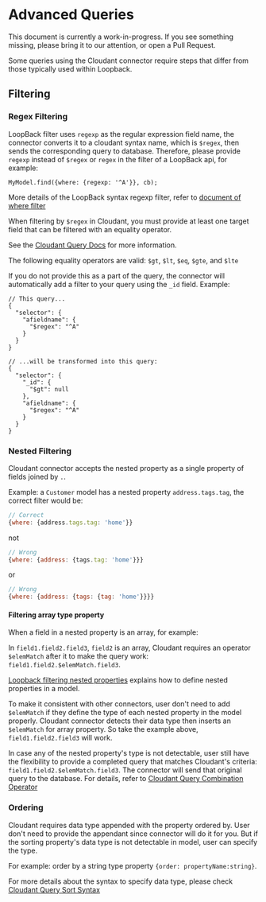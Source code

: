 # Advanced Queries

This document is currently a work-in-progress. If you see something missing,
please bring it to our attention, or open a Pull Request.

Some queries using the Cloudant connector require steps that differ from
those typically used within Loopback.

## Filtering

### Regex Filtering

LoopBack filter uses `regexp` as the regular expression field name, the connector converts it to a cloudant syntax name, which is `$regex`, then sends the corresponding query to database. Therefore, please provide `regexp` instead of `$regex` or `regex` in the filter of a LoopBack api, for example:

```
MyModel.find({where: {regexp: '^A'}}, cb);
```

More details of the LoopBack syntax regexp filter, refer to [document of where filter](https://loopback.io/doc/en/lb2/Where-filter.html#regular-expressions)

When filtering by `$regex` in Cloudant, you must provide at least one target field that can be filtered with an equality operator.

See the [Cloudant Query Docs](https://docs.cloudant.com/cloudant_query.html#sort-syntax)
for more information.

The following equality operators are valid:
`$gt`, `$lt`, `$eq`, `$gte`, and `$lte`

If you do not provide this as a part of the query, the connector will automatically
add a filter to your query using the `_id` field.
Example:
```
// This query...
{
  "selector": {
    "afieldname": {
      "$regex": "^A"
    }
  }
}

// ...will be transformed into this query:
{
  "selector": {
    "_id": { 
      "$gt": null 
    },
    "afieldname": {
      "$regex": "^A"
    }
  }
}
```
### Nested Filtering

Cloudant connector accepts the nested property as a single property of fields joined by `.`. 

Example: a `Customer` model has a nested property `address.tags.tag`, the correct filter would be:
```js
// Correct
{where: {address.tags.tag: 'home'}}
```
not 
```js
// Wrong
{where: {address: {tags.tag: 'home'}}}
```
or
```js
// Wrong
{where: {address: {tags: {tag: 'home'}}}}
```

#### Filtering array type property

When a field in a nested property is an array, for example:

In `field1.field2.field3`, `field2` is an array, Cloudant requires an operator `$elemMatch` after it to make the query work: `field1.field2.$elemMatch.field3`.

[Loopback filtering nested properties](http://loopback.io/doc/en/lb3/Querying-data.html#filtering-nested-properties) explains how to define nested properties in a model.

To make it consistent with other connectors, user don't need to add `$elemMatch` if they define the type of each nested property in the model properly. Cloudant connector detects their data type then inserts an `$elemMatch` for array property. So take the example above, `field1.field2.field3` will work.

In case any of the nested property's type is not detectable, user still have the flexibility to provide a completed query that matches Cloudant's criteria: `field1.field2.$elemMatch.field3`. The connector will send that original query to the database. For details, refer to [Cloudant Query Combination Operator](https://docs.cloudant.com/cloudant_query.html#combination-operators)

### Ordering

Cloudant requires data type appended with the property ordered by. User don't need to provide the appendant since connector will do it for you. But if the sorting property's data type is not detectable in model, user can specify the type.
 
For example: order by a string type property `{order: propertyName:string}`. 

For more details about the syntax to specify data type, please check [Cloudant Query Sort Syntax](https://docs.cloudant.com/cloudant_query.html#sort-syntax)